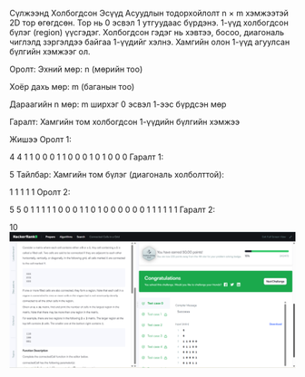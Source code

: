 Сүлжээнд Холбогдсон Эсүүд 
Асуудлын тодорхойлолт
n × m хэмжээтэй 2D тор өгөгдсөн. Тор нь 0 эсвэл 1 утгуудаас бүрдэнэ. 1-үүд холбогдсон бүлэг (region) үүсгэдэг. Холбогдсон гэдэг нь хэвтээ, босоо, диагональ чиглэлд зэргэлдээ байгаа 1-үүдийг хэлнэ. Хамгийн олон 1-үүд агуулсан бүлгийн хэмжээг ол.

Оролт:
Эхний мөр: n (мөрийн тоо)

Хоёр дахь мөр: m (баганын тоо)

Дараагийн n мөр: m ширхэг 0 эсвэл 1-ээс бүрдсэн мөр

Гаралт:
Хамгийн том холбогдсон 1-үүдийн бүлгийн хэмжээ

Жишээ
Оролт 1:

4
4
1 1 0 0
0 1 1 0
0 0 1 0
1 0 0 0
Гаралт 1:

5
Тайлбар:
Хамгийн том бүлэг (диагональ холболттой):


1 1
  1 1
    1
Оролт 2:

5
5
0 1 1 1 1
1 0 0 0 1
1 0 1 0 0
0 0 0 0 1
1 1 1 1 1
Гаралт 2:

10
![alt text](<Screenshot (286).png>)